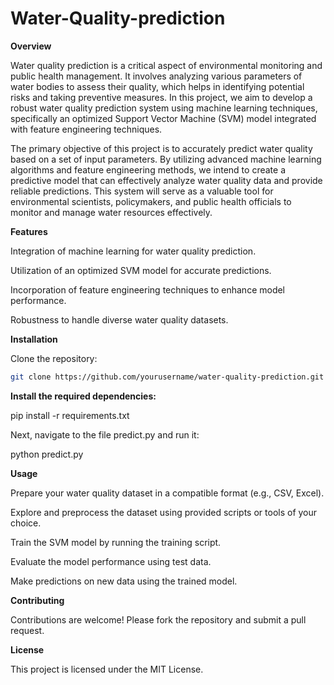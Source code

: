 # Water-Quality-prediction

**Overview**

Water quality prediction is a critical aspect of environmental monitoring and public health management. It involves analyzing various parameters of water bodies to assess their quality, which helps in identifying potential risks and taking preventive measures. In this project, we aim to develop a robust water quality prediction system using machine learning techniques, specifically an optimized Support Vector Machine (SVM) model integrated with feature engineering techniques.

The primary objective of this project is to accurately predict water quality based on a set of input parameters. By utilizing advanced machine learning algorithms and feature engineering methods, we intend to create a predictive model that can effectively analyze water quality data and provide reliable predictions. This system will serve as a valuable tool for environmental scientists, policymakers, and public health officials to monitor and manage water resources effectively.


**Features**

Integration of machine learning for water quality prediction.

Utilization of an optimized SVM model for accurate predictions.

Incorporation of feature engineering techniques to enhance model performance.

Robustness to handle diverse water quality datasets.

**Installation**

Clone the repository:

```bash
git clone https://github.com/yourusername/water-quality-prediction.git
```

**Install the required dependencies:**

pip install -r requirements.txt

Next, navigate to the file predict.py and run it:

  python predict.py   

**Usage**

Prepare your water quality dataset in a compatible format (e.g., CSV, Excel).

Explore and preprocess the dataset using provided scripts or tools of your choice.

Train the SVM model by running the training script.

Evaluate the model performance using test data.

Make predictions on new data using the trained model.



**Contributing**

Contributions are welcome! Please fork the repository and submit a pull request.

**License**

This project is licensed under the MIT License.



